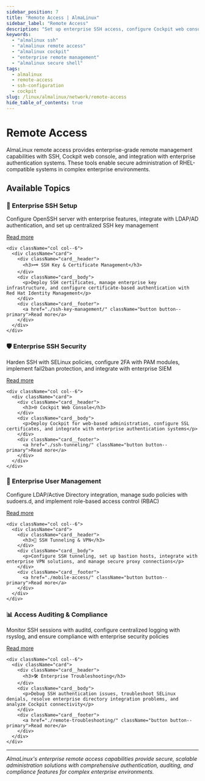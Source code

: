 ```yaml
---
sidebar_position: 7
title: "Remote Access | AlmaLinux"
sidebar_label: "Remote Access"
description: "Set up enterprise SSH access, configure Cockpit web console, and secure remote connections to AlmaLinux systems with enterprise authentication."
keywords:
  - "almalinux ssh"
  - "almalinux remote access"
  - "almalinux cockpit"
  - "enterprise remote management"
  - "almalinux secure shell"
tags:
  - almalinux
  - remote-access
  - ssh-configuration
  - cockpit
slug: /linux/almalinux/network/remote-access
hide_table_of_contents: true
---
```


# Remote Access

AlmaLinux remote access provides enterprise-grade remote management capabilities with SSH, Cockpit web console, and integration with enterprise authentication systems. These tools enable secure administration of RHEL-compatible systems in complex enterprise environments.

## Available Topics

<div className="container">
  <div className="row">
    <div className="col col--6">
      <div className="card">
        <div className="card__header">
          <h3>🔐 Enterprise SSH Setup</h3>
        </div>
        <div className="card__body">
          <p>Configure OpenSSH server with enterprise features, integrate with LDAP/AD authentication, and set up centralized SSH key management</p>
        </div>
        <div className="card__footer">
          <a href="./ssh-server-setup/" className="button button--primary">Read more</a>
        </div>
      </div>
    </div>
    
    <div className="col col--6">
      <div className="card">
        <div className="card__header">
          <h3>🗝️ SSH Key & Certificate Management</h3>
        </div>
        <div className="card__body">
          <p>Deploy SSH certificates, manage enterprise key infrastructure, and configure certificate-based authentication with Red Hat Identity Management</p>
        </div>
        <div className="card__footer">
          <a href="./ssh-key-management/" className="button button--primary">Read more</a>
        </div>
      </div>
    </div>
  </div>

  <div className="row">
    <div className="col col--6">
      <div className="card">
        <div className="card__header">
          <h3>🛡️ Enterprise SSH Security</h3>
        </div>
        <div className="card__body">
          <p>Harden SSH with SELinux policies, configure 2FA with PAM modules, implement fail2ban protection, and integrate with enterprise SIEM</p>
        </div>
        <div className="card__footer">
          <a href="./ssh-security/" className="button button--primary">Read more</a>
        </div>
      </div>
    </div>
    
    <div className="col col--6">
      <div className="card">
        <div className="card__header">
          <h3>🌐 Cockpit Web Console</h3>
        </div>
        <div className="card__body">
          <p>Deploy Cockpit for web-based administration, configure SSL certificates, and integrate with enterprise authentication systems</p>
        </div>
        <div className="card__footer">
          <a href="./ssh-tunneling/" className="button button--primary">Read more</a>
        </div>
      </div>
    </div>
  </div>

  <div className="row">
    <div className="col col--6">
      <div className="card">
        <div className="card__header">
          <h3>👥 Enterprise User Management</h3>
        </div>
        <div className="card__body">
          <p>Configure LDAP/Active Directory integration, manage sudo policies with sudoers.d, and implement role-based access control (RBAC)</p>
        </div>
        <div className="card__footer">
          <a href="./multi-user-access/" className="button button--primary">Read more</a>
        </div>
      </div>
    </div>
    
    <div className="col col--6">
      <div className="card">
        <div className="card__header">
          <h3>🔄 SSH Tunneling & VPN</h3>
        </div>
        <div className="card__body">
          <p>Configure SSH tunneling, set up bastion hosts, integrate with enterprise VPN solutions, and manage secure proxy connections</p>
        </div>
        <div className="card__footer">
          <a href="./mobile-access/" className="button button--primary">Read more</a>
        </div>
      </div>
    </div>
  </div>

  <div className="row">
    <div className="col col--6">
      <div className="card">
        <div className="card__header">
          <h3>📊 Access Auditing & Compliance</h3>
        </div>
        <div className="card__body">
          <p>Monitor SSH sessions with auditd, configure centralized logging with rsyslog, and ensure compliance with enterprise security policies</p>
        </div>
        <div className="card__footer">
          <a href="./access-monitoring/" className="button button--primary">Read more</a>
        </div>
      </div>
    </div>
    
    <div className="col col--6">
      <div className="card">
        <div className="card__header">
          <h3>🛠️ Enterprise Troubleshooting</h3>
        </div>
        <div className="card__body">
          <p>Debug SSH authentication issues, troubleshoot SELinux denials, resolve enterprise directory integration problems, and analyze Cockpit connectivity</p>
        </div>
        <div className="card__footer">
          <a href="./remote-troubleshooting/" className="button button--primary">Read more</a>
        </div>
      </div>
    </div>
  </div>
</div>

---

*AlmaLinux's enterprise remote access capabilities provide secure, scalable administration solutions with comprehensive authentication, auditing, and compliance features for complex enterprise environments.*